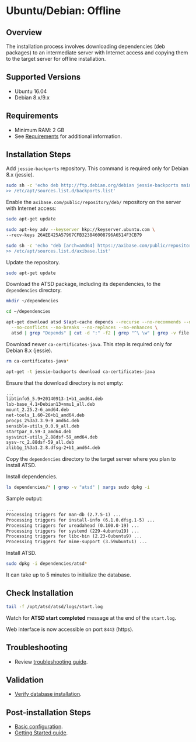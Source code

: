 # Ubuntu/Debian: Offline

## Overview

The installation process involves downloading dependencies (deb packages) to an intermediate server with Internet access
and copying them to the target server for offline installation.

## Supported Versions

* Ubuntu 16.04
* Debian 8.x/9.x

## Requirements

* Minimum RAM: 2 GB
* See [Requirements](../administration/requirements.md) for additional information.

## Installation Steps

Add `jessie-backports` repository. This command is required only for Debian 8.x (jessie).

```sh
sudo sh -c 'echo deb http://ftp.debian.org/debian jessie-backports main \
>> /etc/apt/sources.list.d/backports.list'
```

Enable the `axibase.com/public/repository/deb/` repository on the server with Internet access:

```sh
sudo apt-get update
```

```sh
sudo apt-key adv --keyserver hkp://keyserver.ubuntu.com \
--recv-keys 26AEE425A57967CFB323846008796A6514F3CB79
```

```sh
sudo sh -c 'echo "deb [arch=amd64] https://axibase.com/public/repository/deb/ ./" \
>> /etc/apt/sources.list.d/axibase.list'
```

Update the repository.

```sh
sudo apt-get update
```

Download the ATSD package, including its dependencies, to the `dependencies` directory.

```sh
mkdir ~/dependencies
```

```sh
cd ~/dependencies
```

```sh
apt-get download atsd $(apt-cache depends --recurse --no-recommends --no-suggests \
  --no-conflicts --no-breaks --no-replaces --no-enhances \
  atsd | grep "Depends" | cut -d ":" -f2 | grep "^\ \w" | grep -v file-rc)
```

Download newer `ca-certificates-java`. This step is required only for Debian 8.x (jessie).

```sh
rm ca-certificates-java*
```

```sh
apt-get -t jessie-backports download ca-certificates-java
```

Ensure that the download directory is not empty:

```txt
...
libtinfo5_5.9+20140913-1+b1_amd64.deb
lsb-base_4.1+Debian13+nmu1_all.deb
mount_2.25.2-6_amd64.deb
net-tools_1.60-26+b1_amd64.deb
procps_2%3a3.3.9-9_amd64.deb
sensible-utils_0.0.9_all.deb
startpar_0.59-3_amd64.deb
sysvinit-utils_2.88dsf-59_amd64.deb
sysv-rc_2.88dsf-59_all.deb
zlib1g_1%3a1.2.8.dfsg-2+b1_amd64.deb
```

Copy the `dependencies` directory to the target server where you plan to install ATSD.

Install dependencies.

```sh
ls dependencies/* | grep -v "atsd" | xargs sudo dpkg -i
```

Sample output:

```txt
...
Processing triggers for man-db (2.7.5-1) ...
Processing triggers for install-info (6.1.0.dfsg.1-5) ...
Processing triggers for ureadahead (0.100.0-19) ...
Processing triggers for systemd (229-4ubuntu19) ...
Processing triggers for libc-bin (2.23-0ubuntu9) ...
Processing triggers for mime-support (3.59ubuntu1) ...
```

Install ATSD.

```sh
sudo dpkg -i dependencies/atsd*
```

It can take up to 5 minutes to initialize the database.

## Check Installation

```sh
tail -f /opt/atsd/atsd/logs/start.log
```

Watch for **ATSD start completed** message at the end of the `start.log`.

Web interface is now accessible on port `8443` (https).

## Troubleshooting

* Review [troubleshooting guide](troubleshooting.md).

## Validation

* [Verify database installation](verifying-installation.md).

## Post-installation Steps

* [Basic configuration](post-installation.md).
* [Getting Started guide](../tutorials/getting-started.md).

